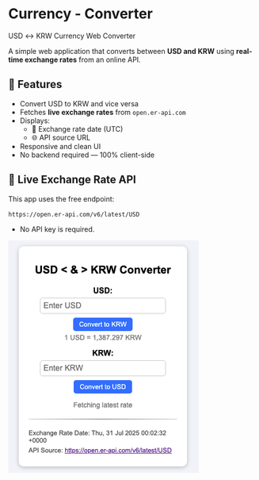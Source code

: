 # Currency - Converter
USD ↔ KRW Currency Web Converter

A simple web application that converts between **USD and KRW** using **real-time exchange rates** from an online API.

## 🚀 Features

- Convert USD to KRW and vice versa
- Fetches **live exchange rates** from `open.er-api.com`
- Displays:
  - 📅 Exchange rate date (UTC)
  - 🌐 API source URL
- Responsive and clean UI
- No backend required — 100% client-side

## 🧪 Live Exchange Rate API

This app uses the free endpoint:

```
https://open.er-api.com/v6/latest/USD
```

- No API key is required.

![](img/image.png)
